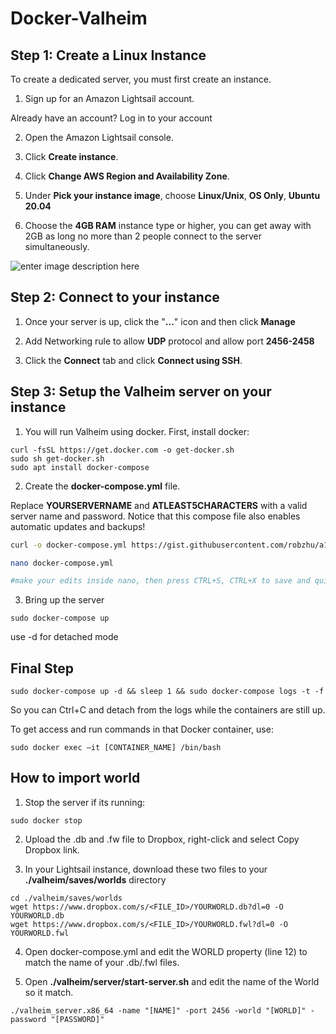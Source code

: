 

# Docker-Valheim

## Step 1: Create a Linux Instance
To create a dedicated server, you must first create an instance. 
1. Sign up for an Amazon Lightsail account. 

Already have an account? Log in to your account

2. Open the Amazon Lightsail console. 

3. Click **Create instance**. 

4. Click **Change AWS Region and Availability Zone**. 
5. Under **Pick your instance image**, choose **Linux/Unix**, **OS Only**, **Ubuntu 20.04**
6. Choose the **4GB RAM** instance type or higher, you can get away with 2GB as long no more than 2 people connect to the server simultaneously. 

![enter image description here](https://user-images.githubusercontent.com/9726028/146091090-376da0ca-f092-4966-b998-7404ac0cda51.png)

## Step 2: Connect to your instance

1. Once your server is up, click the "**...**" icon and then click **Manage**

2. Add Networking rule to allow **UDP** protocol and allow port **2456-2458**

3. Click the **Connect** tab and click **Connect using SSH**.

## Step 3: Setup the Valheim server on your instance

1. You will run Valheim using docker. First, install docker:
```
curl -fsSL https://get.docker.com -o get-docker.sh 
sudo sh get-docker.sh 
sudo apt install docker-compose
```

2. Create the **docker-compose.yml** file. 

Replace **YOURSERVERNAME** and **ATLEAST5CHARACTERS** with a valid server name and password. Notice that this compose file also enables automatic updates and backups!

```bash
curl -o docker-compose.yml https://gist.githubusercontent.com/robzhu/a127a6bce1ea25b01d40efb57ad1c26e/raw/30a2927a901dd614a518319cfeaa63a6bd2648a4/gistfile1.txt

nano docker-compose.yml

#make your edits inside nano, then press CTRL+S, CTRL+X to save and quit
```

3. Bring up the server
```
sudo docker-compose up
```
use -d for detached mode

## Final Step 
`sudo docker-compose up -d && sleep 1 && sudo docker-compose logs -t -f`

So you can Ctrl+C and detach from the logs while the containers are still up.

To get access and run commands in that Docker container, use:

`sudo docker exec –it [CONTAINER_NAME] /bin/bash`

## How to import world

1. Stop the server if its running:

```sudo docker stop```

2. Upload the .db and .fw file to Dropbox, right-click and select Copy Dropbox link.

3. In your Lightsail instance, download these two files to your **./valheim/saves/worlds** directory

```
cd ./valheim/saves/worlds
wget https://www.dropbox.com/s/<FILE_ID>/YOURWORLD.db?dl=0 -O YOURWORLD.db
wget https://www.dropbox.com/s/<FILE_ID>/YOURWORLD.fwl?dl=0 -O YOURWORLD.fwl
```

4. Open docker-compose.yml and edit the WORLD property (line 12) to match the name of your .db/.fwl files. 

5. Open **./valheim/server/start-server.sh** and edit the name of the World so it match.

```
./valheim_server.x86_64 -name "[NAME]" -port 2456 -world "[WORLD]" -password "[PASSWORD]"
```

